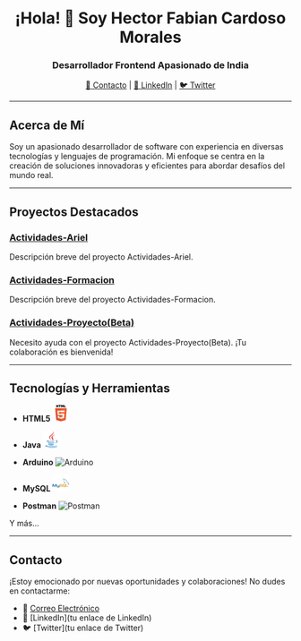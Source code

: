 <h1 align="center">¡Hola! 👋 Soy Hector Fabian Cardoso Morales</h1>
<h3 align="center">Desarrollador Frontend Apasionado de India</h3>

<p align="center">
  <a href="mailto:tu@email.com">📧 Contacto</a> |
  <a href="tu enlace de LinkedIn">🔗 LinkedIn</a> |
  <a href="tu enlace de Twitter">🐦 Twitter</a>
</p>

---

## Acerca de Mí

Soy un apasionado desarrollador de software con experiencia en diversas tecnologías y lenguajes de programación. Mi enfoque se centra en la creación de soluciones innovadoras y eficientes para abordar desafíos del mundo real.

---

## Proyectos Destacados

### [Actividades-Ariel](https://github.com/FabianCM2421/Actividades-Jesus-Ariel.git)

Descripción breve del proyecto Actividades-Ariel.

### [Actividades-Formacion](enlace_al_repositorio)

Descripción breve del proyecto Actividades-Formacion.

### [Actividades-Proyecto(Beta)](enlace_al_repositorio)

Necesito ayuda con el proyecto Actividades-Proyecto(Beta). ¡Tu colaboración es bienvenida!

---

## Tecnologías y Herramientas

- **HTML5**
  <img src="https://raw.githubusercontent.com/devicons/devicon/master/icons/html5/html5-original-wordmark.svg" alt="HTML5" width="30" height="30" />
  
- **Java**
  <img src="https://raw.githubusercontent.com/devicons/devicon/master/icons/java/java-original.svg" alt="Java" width="30" height="30" />

- **Arduino**
  <img src="https://cdn.worldvectorlogo.com/logos/arduino-1.svg" alt="Arduino" width="30" height="30" />

- **MySQL**
  <img src="https://raw.githubusercontent.com/devicons/devicon/master/icons/mysql/mysql-original-wordmark.svg" alt="MySQL" width="30" height="30" />

- **Postman**
  <img src="https://www.vectorlogo.zone/logos/getpostman/getpostman-icon.svg" alt="Postman" width="30" height="30" />

Y más...

---

## Contacto

¡Estoy emocionado por nuevas oportunidades y colaboraciones! No dudes en contactarme:

- 📧 [Correo Electrónico](mailto:tu@email.com)
- 🔗 [LinkedIn](tu enlace de LinkedIn)
- 🐦 [Twitter](tu enlace de Twitter)
